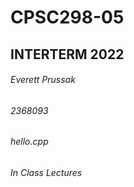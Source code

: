 # CPSC298-05
## INTERTERM 2022
###### Everett Prussak
###### 2368093
###### hello.cpp
###### In Class Lectures
